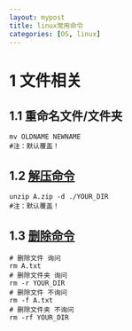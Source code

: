 ```yaml
---
layout: mypost
title: linux常用命令
categories: [OS, linux]
---
```


# 1 文件相关

## 1.1 重命名文件/文件夹

```shell
mv OLDNAME NEWNAME
#注：默认覆盖！
```

## 1.2 [解压命令](https://www.cnblogs.com/zheh/p/3962119.html)

```shell
unzip A.zip -d ./YOUR_DIR
#注：默认覆盖！
```

## 1.3 [删除命令](https://www.runoob.com/linux/linux-comm-rm.html)

```shell
# 删除文件 询问
rm A.txt
# 删除文件夹 询问
rm -r YOUR_DIR
# 删除文件 不询问
rm -f A.txt
# 删除文件夹 不询问
rm -rf YOUR_DIR
```

